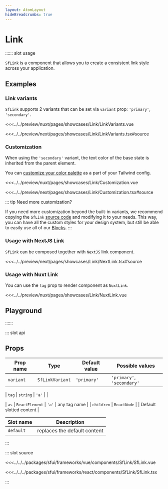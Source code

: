```yaml
---
layout: AtomLayout
hideBreadcrumbs: true
---
```

# Link

:::::: slot usage

`SfLink` is a component that allows you to create a consistent link style across your application. 

## Examples

### Link variants

`SfLink` supports 2 variants that can be set via `variant` prop: `'primary'`, `'secondary'`. 

<Showcase showcase-name="Link/LinkVariants">

<!-- vue -->
<<<../../preview/nuxt/pages/showcases/Link/LinkVariants.vue
<!-- end vue -->
<!-- react -->
<<<../../preview/next/pages/showcases/Link/LinkVariants.tsx#source
<!-- end react -->
</Showcase>

### Customization

When using the `'secondary'` variant, the text color of the base state is inherited from the parent element.

You can [customize your color palette](../customization/theming.html) as a part of your Tailwind config.

<Showcase showcase-name="Link/Customization">

<!-- vue -->
<<<../../preview/nuxt/pages/showcases/Link/Customization.vue
<!-- end vue -->
<!-- react -->
<<<../../preview/next/pages/showcases/Link/Customization.tsx#source
<!-- end react -->
</Showcase>

::: tip Need more customization?

If you need more customization beyond the built-in variants, we recommend copying the `SfLink` [source code](#source) and modifying it to your needs. This way, you can have all the custom styles for your design system, but still be able to easily use all of our [Blocks](./blocks.html).
:::

<!-- react -->
### Usage with NextJS Link

`SfLink` can be composed together with `NextJS` link component.

<Showcase showcase-name="Link/NextLink">
<<<../../preview/next/pages/showcases/Link/NextLink.tsx#source
</Showcase>
<!-- end react -->

<!-- vue -->
### Usage with Nuxt Link

You can use the `tag` prop to render component as `NuxtLink`.

<Showcase showcase-name="Link/NuxtLink">
<<<../../preview/nuxt/pages/showcases/Link/NuxtLink.vue
</Showcase>
<!-- end vue -->

## Playground

<Generate />
::::::

::: slot api

## Props

| Prop name | Type             | Default value | Possible values    |
| --------- | ---------------- | ------------- | ------------------ |
| `variant`   | `SfLinkVariant`   | `'primary'`       | `'primary'`, `'secondary'` |
<!-- vue -->
| `tag` | `string` | `'a'` | |
<!-- end vue -->
<!-- react -->
| `as` | `ReactElement` | `'a'` | any tag name |
| `children` | `ReactNode` | | Default slotted content |
<!-- end react -->

<!-- vue -->
| Slot name | Description                  |
| --------- | ---------------------------- |
| `default`   | replaces the default content |
<!-- end vue -->

:::

::: slot source
<SourceCode>
<!-- vue -->
<<<../../../packages/sfui/frameworks/vue/components/SfLink/SfLink.vue
<!-- end vue -->
<!-- react -->
<<<../../../packages/sfui/frameworks/react/components/SfLink/SfLink.tsx
<!-- end react -->
</SourceCode>
:::
